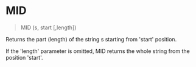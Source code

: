 # MID

> MID (s, start [,length])

Returns the part (length) of the string s starting from 'start' position.


If the 'length' parameter is omitted, MID returns the whole string from the position 'start'.


